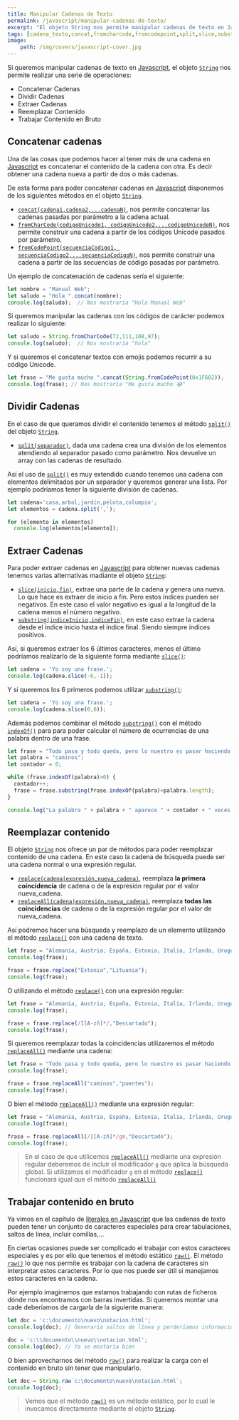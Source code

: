 ```yaml
---
title: Manipular Cadenas de Texto
permalink: /javascript/manipular-cadenas-de-texto/
excerpt: "El objeto String nos permite manipular cadenas de texto en Javascript. Podremos concatenar cadenas, dividirlas, extraer una parte de la cadena o reemplazar contenido."
tags: [cadena_texto,concat,fromcharcode,fromcodepoint,split,slice,substring,indexof,replace,replaceall,raw]
image:
	path: /img/covers/javascript-cover.jpg
---
```


Si queremos manipular cadenas de texto en [Javascript](https://www.manualweb.net/javascript/), el objeto [`String`](https://www.w3api.com/Javascript/String/) nos permite realizar una serie de operaciones:

- Concatenar Cadenas
- Dividir Cadenas
- Extraer Cadenas
- Reemplazar Contenido
- Trabajar Contenido en Bruto

## Concatenar cadenas


Una de las cosas que podemos hacer al tener más de una cadena en [Javascript](https://www.manualweb.net/javascript/) es concatenar el contenido de la cadena con otra. Es decir obtener una cadena nueva a partir de dos o más cadenas.


De esta forma para poder concatenar cadenas en [Javascript](https://www.manualweb.net/javascript/)  disponemos de los siguientes métodos en el objeto [`String`](https://www.w3api.com/Javascript/String/).

- [`concat(cadena1,cadena2,...cadenaN)`](https://www.w3api.com/Javascript/String/concat), nos permite concatenar las cadenas pasadas por parámetro a la cadena actual.
- [`fromCharCode(codigoUnicode1, codigoUnicode2,...codigoUnicodeN)`](https://www.w3api.com/Javascript/String/fromCharCode), nos permite construir una cadena a partir de los códigos Unicode pasados por parámetro.
- [`fromCodePoint(secuenciaCodigo1, secuenciaCodigo2,...secuenciaCodigoN)`](https://www.w3api.com/Javascript/String/fromCodePoint), nos permite construir una cadena a partir de las secuencias de código pasadas por parámetro.

Un ejemplo de concatenación de cadenas sería el siguiente:


```javascript
let nombre = "Manual Web";
let saludo = "Hola ".concat(nombre);
console.log(saludo);  // Nos mostraría "Hola Manual Web"
```


Si queremos manipular las cadenas con los códigos de carácter podemos realizar lo siguiente:


```javascript
let saludo = String.fromCharCode(72,111,108,97);
console.log(saludo);  // Nos mostraría "hola"
```


Y si queremos el concatenar textos con emojis podemos recurrir a su código Unicode.


```javascript
let frase = "Me gusta mucho ".concat(String.fromCodePoint(0x1F602));
console.log(frase); // Nos mostraría "Me gusta mucho 😂"
```


## Dividir Cadenas


En el caso de que queramos dividir el contenido tenemos el método [`split()`](https://www.w3api.com/Javascript/String/split) del objeto [`String`](https://www.w3api.com/Javascript/String/).

- [`split(separador)`](https://www.w3api.com/Javascript/String/split), dada una cadena crea una división de los elementos atendiendo al separador pasado como parámetro. Nos devuelve un array con las cadenas de resultado.

Así el uso de [`split()`](https://www.w3api.com/Javascript/String/split) es muy extendido cuando tenemos una cadena con elementos delimitados por un separador y queremos generar una lista. Por ejemplo podríamos tener la siguiente división de cadenas.


```javascript
let cadena='casa,arbol,jardín,pelota,columpio';
let elementos = cadena.split(',');

for (elemento in elementos)
  console.log(elementos[elemento]);
```


## Extraer Cadenas


Para poder extraer cadenas en [Javascript](https://www.manualweb.net/javascript/)  para obtener nuevas cadenas tenemos varias alternativas madiante el objeto [`String`](https://www.w3api.com/Javascript/String/):

- [`slice(inicio,fin)`](https://www.w3api.com/Javascript/String/slice), extrae una parte de la cadena y genera una nueva. Lo que hace es extraer de inicio a fin. Pero estos índices pueden ser negativos. En este caso el valor negativo es igual a la longitud de la cadena menos el número negativo.
- [`substring(indiceInicio,indiceFin)`](https://www.w3api.com/Javascript/String/substring), en este caso extrae la cadena desde el índice inicio hasta el índice final. Siendo siempre índices positivos.

Así, si queremos extraer los 6 últimos caracteres, menos el último podríamos realizarlo de la siguiente forma mediante [`slice()`](https://www.w3api.com/Javascript/String/slice):


```javascript
let cadena = 'Yo soy una frase.';
console.log(cadena.slice(-6,-1));
```


Y si queremos los 6 primeros podemos utilizar [`substring()`](https://www.w3api.com/Javascript/String/substring): 


```javascript
let cadena = 'Yo soy una frase.';
console.log(cadena.slice(0,6));
```


Además podemos combinar el método [`substring()`](https://www.w3api.com/Javascript/String/substring) con el método [`indexOf()`](https://www.w3api.com/Javascript/String/indexOf) para para poder calcular el número de ocurrencias de una palabra dentro de una frase.


```javascript
let frase = "Todo pasa y todo queda, pero lo nuestro es pasar haciendo caminos, caminos sobre la mar";
let palabra = "caminos";
let contador = 0;

while (frase.indexOf(palabra)>0) {
  contador++;
  frase = frase.substring(frase.indexOf(palabra)+palabra.length);
}

console.log("La palabra " + palabra + " aparece " + contador + " veces.");
```


## Reemplazar contenido


El objeto [`String`](https://www.w3api.com/Javascript/String/) nos ofrece un par de métodos para poder reemplazar contenido de una cadena. En este caso la cadena de búsqueda puede ser una cadena normal o una expresión regular.

- [`replace(cadena|expresión,nueva_cadena)`](https://www.w3api.com/Javascript/String/replace), reemplaza **la primera coincidencia** de cadena o de la expresión regular por el valor nueva_cadena.
- [`replaceAll(cadena|expresión,nueva_cadena)`](https://www.w3api.com/Javascript/String/replaceAll), reemplaza **todas las coincidencias** de cadena o de la expresión regular por el valor de nueva_cadena.

Así podremos hacer una búsqueda y reemplazo de un elemento utilizando el método [`replace()`](https://www.w3api.com/Javascript/String/replace) con una cadena de texto.


```javascript
let frase = "Alemania, Austria, España, Estonia, Italia, Irlanda, Uruguay, Uganda";
console.log(frase);

frase = frase.replace("Estonia","Lituania");
console.log(frase);
```


O utilizando el método [`replace()`](https://www.w3api.com/Javascript/String/replace) con una expresión regular:


```javascript
let frase = "Alemania, Austria, España, Estonia, Italia, Irlanda, Uruguay, Uganda";
console.log(frase);

frase = frase.replace(/I[A-zñ]*/,"Descartado");
console.log(frase);
```


Si queremos reemplazar todas la coincidencias utilizaremos el método [`replaceAll()`](https://www.w3api.com/Javascript/String/replaceAll) mediante una cadena:


```javascript
let frase = "Todo pasa y todo queda, pero lo nuestro es pasar haciendo caminos, caminos sobre la mar";
console.log(frase);

frase = frase.replaceAll("caminos","puentes");
console.log(frase);
```


O bien el método [`replaceAll()`](https://www.w3api.com/Javascript/String/replaceAll) mediante una expresión regular:


```javascript
let frase = "Alemania, Austria, España, Estonia, Italia, Irlanda, Uruguay, Uganda";
console.log(frase);

frase = frase.replaceAll(/I[A-zñ]*/gm,"Descartado");
console.log(frase);
```


> En el caso de que utilicemos [`replaceAll()`](https://www.w3api.com/Javascript/String/replaceAll) mediante una expresión regular deberemos de incluir el modificador `g` que aplica la búsqueda global. Si utilizamos el modificador `g` en el método [`replace()`](https://www.w3api.com/Javascript/String/replace) funcionará igual que el método [`replaceAll()`](https://www.w3api.com/Javascript/String/replaceAll)


## Trabajar contenido en bruto


Ya vimos en el capítulo de [literales en Javascript](https://manualweb.net/javascript/literales-javascript/) que las cadenas de texto pueden tener un conjunto de caracteres especiales para crear tabulaciones, saltos de línea, incluir comillas,…


En ciertas ocasiones puede ser complicado el trabajar con estos caracteres especiales y es por ello que tenemos el método estático [`raw()`](https://www.w3api.com/Javascript/String/raw). El método [`raw()`](https://www.w3api.com/Javascript/String/raw) lo que nos permite es trabajar con la cadena de caracteres sin interpretar estos caracteres. Por lo que nos puede ser útil si manejamos estos caracteres en la cadena.


Por ejemplo imaginemos que estamos trabajando con rutas de ficheros dónde nos encontramos con barras invertidas. Si queremos montar una cade deberíamos de cargarla de la siguiente manera:


```javascript
let doc = 'c:\documento\nuevo\notacion.html';
console.log(doc); // Generaria saltos de línea y perderíamos información

doc = 'c:\\documento\\nuevo\\notacion.html';
console.log(doc); // Ya se mostaría bien
```


O bien aprovecharnos del método [`raw()`](https://www.w3api.com/Javascript/String/raw) para realizar la carga con el contenido en bruto sin tener que manipularlo.


```javascript
let doc = String.raw`c:\documento\nuevo\notacion.html`;
console.log(doc); 
```


> Vemos que el método [`raw()`](https://www.w3api.com/Javascript/String/raw) es un método estático, por lo cual le invocamos directamente mediante el objeto [`String`](https://www.w3api.com/Javascript/String/).

